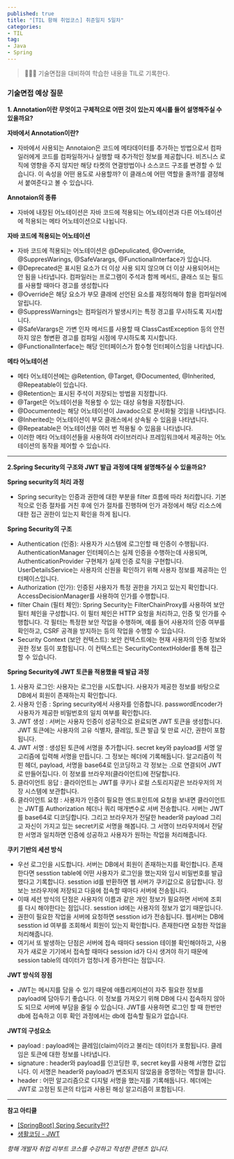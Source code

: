 ```yaml
---
published: true
title: "[TIL 항해 취업코스] 취준일지 5일차"
categories: 
- TIL
tag:
- Java
- Spring
---
```

> 👩🏻‍💻 기술면접을 대비하여 학습한 내용을 TIL로 기록한다.

### 기술면접 예상 질문
**1. Annotation이란 무엇이고 구체적으로 어떤 것이 있는지 예시를 들어 설명해주실 수 있을까요?**

**자바에서 Annotation이란?**
* 자바에서 사용되는 Annotaion은 코드에 메타데이터를 추가하는 방법으로서 컴파일러에게 코드를 컴파일하거나 실행할 때 추가적인 정보를 제공합니다. 
비즈니스 로직에 영향을 주지 않지만 해당 타켓의 연결방법이나 소스코드 구조를 변경할 수 있습니다. 이 속성을 어떤 용도로 사용할까? 이 클래스에 어떤 역할을 줄까?를 결정해서 붙여준다고 볼 수 있습니다.

**Annotaion의 종류**
* 자바에 내장된 어노테이션은 자바 코드에 적용되는 어노테이션과 다른 어노테이션에 적용되는 메타 어노테이션으로 나뉩니다.

**자바 코드에 적용되는 어노테이션**
* 자바 코드에 적용되는 어노테이션은 @Depulicated, @Override, @SuppresWarings, @SafeVarargs, @FunctionalInterface가 있습니다.
* @Deprecated은 표시된 요소가 더 이상 사용 되지 않으며 더 이상 사용되어서는 안 됨을 나타냅니다. 컴파일러는 프로그램이 주석과 함께 메서드, 클래스 또는 필드를 사용할 때마다 경고를 생성합니다
* @Override은 해당 요소가 부모 클래에 선언된 요소를 재정의해야 함을 컴파일러에 알립니다.
* @SuppressWarnings는 컴파일러가 발생시키는 특정 경고를 무시하도록 지시합니다.
* @SafeVarargs은 가변 인자 메서드를 사용할 때 ClassCastException 등의 안전하지 않은 형변환 경고를 컴파일 시점에 무시하도록 지시합니다.
* @FunctionalInterface는 해당 인터페이스가 함수형 인터페이스임을 나타냅니다.

**메타 어노테이션**
* 메타 어노테이션에는 @Retention, @Target, @Documented, @Inherited, @Repeatable이 있습니다.
* @Retention는 표시된 주석이 저장되는 방법을 지정합니다.
* @Target은 어노테이션을 적용할 수 있는 대상 유형을 지정합니다.
* @Documented는 해당 어노테이션이 Javadoc으로 문서화될 것임을 나타냅니다.
* @Inherited는 어노테이션이 부모 클래스에서 상속될 수 있음을 나타냅니다.
* @Repeatable은 어노테이션을 여러 번 적용될 수 있음을 나타냅니다.
* 이러한 메타 어노테이션들을 사용하여 라이브러리나 프레임워크에서 제공하는 어노테이션의 동작을 제어할 수 있습니다.

---

**2.Spring Security의 구조와 JWT 발급 과정에 대해 설명해주실 수 있을까요?**

**Spring security의 처리 과정**
* Spring security는 인증과 권한에 대한 부분을 filter 흐름에 따라 처리합니다. 기본적으로 인증 절차를 거친 후에 인가 절차를 진행하며 인가 과정에서 해당 리소스에 대한 접근 권한이 있는지 확인을 하게 됩니다.

**Spring Security의 구조**
* Authentication (인증): 사용자가 시스템에 로그인할 때 인증이 수행됩니다. AuthenticationManager 인터페이스는 실제 인증을 수행하는데 사용되며, AuthenticationProvider 구현체가 실제 인증 로직을 구현합니다. UserDetailsService는 사용자의 신원을 확인하기 위해 사용자 정보를 제공하는 인터페이스입니다.
* Authorization (인가): 인증된 사용자가 특정 권한을 가지고 있는지 확인합니다. AccessDecisionManager를 사용하여 인가를 수행합니다.
* filter Chain (필터 체인): Spring Security는 FilterChainProxy를 사용하여 보안 필터 체인을 구성합니다. 이 필터 체인은 HTTP 요청을 처리하고, 인증 및 인가를 수행합니다. 각 필터는 특정한 보안 작업을 수행하며, 예를 들어 사용자의 인증 여부를 확인하고, CSRF 공격을 방지하는 등의 작업을 수행할 수 있습니다.
* Security Context (보안 컨텍스트): 보안 컨텍스트에는 현재 사용자의 인증 정보와 권한 정보 등이 포함됩니다. 이 컨텍스트는 SecurityContextHolder를 통해 접근할 수 있습니다.

**Spring Security에 JWT 토큰을 적용했을 때 발급 과정**
1. 사용자 로그인: 사용자는 로그인을 시도합니다. 사용자가 제공한 정보를 바탕으로 DB에서 회원이 존재하는지 확인합니다.
2. 사용자 인증 : Spring security에서 사용자를 인증합니다. passwordEncoder가 사용자가 제공한 비밀번호의 일치 여부를 확인합니다.
3. JWT 생성 : 서버는 사용자 인증이 성공적으로 완료되면 JWT 토큰을 생성합니다. JWT 토큰에는 사용자의 고유 식별자, 클레임, 토큰 발급 및 만료 시간, 권한이 포함됩니다.
4. JWT 서명 : 생성된 토큰에 서명을 추가합니다. secret key와 payload를 서명 알고리즘에 입력해 서명을 만듭니다.  그 정보는 헤더에 기록해둡니다. 알고리즘이 적힌 헤더, payload, 서명을 base64로 인코딩하고 각 정보는 .으로 연결되어 JWT로 만들어집니다. 이 정보를 브라우저(클라이언트)에 전달합니다.
5. 클라이언트 응답 : 클라이언트는 JWT를 쿠키나 로컬 스토리지같은 브라우저의 저장 시스템에 보관합니다.
6. 클라이언트 요청 : 사용자가 인증이 필요한 엔드포인트에 요청을 보내면 클라이언트는 JWT를 Authorization 헤더나 쿼리 매개변수로 서버 전송합니다. 서버는 JWT를 base64로 디코딩합니다. 그리고 브라우저가 전달한 header와 payload 그리고 자신이 가지고 있는 secret키로 서명을 해봅니다. 그 서명이 브라우저에서 전달한 서명과 일치하면 인증에 성공하고 사용자가 원하는 작업을 처리해줍니다.

**쿠키 기반의 세션 방식**
* 우선 로그인을 시도합니다. 서버는 DB에서 회원이 존재하는지를 확인합니다. 존재한다면 sesstion table에 어떤 사용자가 로그인을 했는지와 임시 비밀번호를 발급했다고 기록합니다. sesstion id를 반환하면 웹 서버가 쿠키값으로 응답합니다. 정보는 브라우저에 저장되고 다음에 접속할 때마다 서버에 전송됩니다. 
* 이때 세션 방식의 단점은 사용자의 이름과 같은 개인 정보가 필요하면 서버에 조회를 다시 해야한다는 점입니다. sesstion id에는 사용자의 정보가 없기 때문입니다. 
* 권한이 필요한 작업을 서버에 요청하면  sesstion id가 전송됩니다. 웹서버는 DB에 sesstion id 여부를 조회해서 회원이 있는지 확인합니다. 존재한다면 요청한 작업을 처리해줍니다. 
* 여기서 또 발생하는 단점은 서버에 접속 때마다 session 테이블 확인해야하고, 사용자가 새로운 기기에서 접속할 때마다 session id가 다시 생겨야 하기 때문에 session table의 데이터가 엄청나게 증가한다는 점입니다.

**JWT 방식의 장점**
* JWT는 메시지를 담을 수 있기 때문에 애플리케이션이 자주 필요한 정보를 payload에 담아두기 좋습니다. 이 정보를 가져오기 위해 DB에 다시 접속하지 않아도 되므로 서버에 부담을 줄일 수 있습니다. JWT를 사용하면 로그인 할 때 한번만 db에 접속하고 이후 확인 과정에서는 db에 접속할 필요가 없습니다.

**JWT의 구성요소**
* payload : payload에는 클레임(claim)이라고 불리는 데이터가 포함됩니다. 클레임은 토큰에 대한 정보를 나타냅니다.
* signature : header와 payload를 인코딩한 후, secret key를 사용해 서명한 값입니다.  이 서명은 header와 payload가 변조되지 않았음을 증명하는 역할을 합니다.
* header : 어떤 알고리즘으로 디지털 서명을 했는지를 기록해둡니다. 헤더에는 JWT로 고정된 토큰의 타입과 사용된 해싱 알고리즘이 포함됩니다.

---
**참고 아티클**
* [[SpringBoot] Spring Security란?](https://mangkyu.tistory.com/76)
* [생활코딩 - JWT](https://youtu.be/36lpDzQzVXs?si=W2fw2OtiZzxImxbT)

_항해 개발자 취업 리부트 코스를 수강하고 작성한 콘텐츠 입니다._